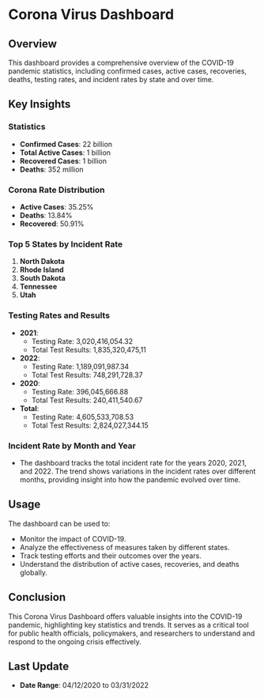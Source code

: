 # Corona Virus Dashboard

## Overview

This dashboard provides a comprehensive overview of the COVID-19 pandemic statistics, including confirmed cases, active cases, recoveries, deaths, testing rates, and incident rates by state and over time.

## Key Insights

### Statistics
- **Confirmed Cases**: 22 billion
- **Total Active Cases**: 1 billion
- **Recovered Cases**: 1 billion
- **Deaths**: 352 million

### Corona Rate Distribution
- **Active Cases**: 35.25%
- **Deaths**: 13.84%
- **Recovered**: 50.91%

### Top 5 States by Incident Rate
1. **North Dakota**
2. **Rhode Island**
3. **South Dakota**
4. **Tennessee**
5. **Utah**

### Testing Rates and Results
- **2021**: 
  - Testing Rate: 3,020,416,054.32
  - Total Test Results: 1,835,320,475,11
- **2022**: 
  - Testing Rate: 1,189,091,987.34
  - Total Test Results: 748,291,728.37
- **2020**: 
  - Testing Rate: 396,045,666.88
  - Total Test Results: 240,411,540.67
- **Total**:
  - Testing Rate: 4,605,533,708.53
  - Total Test Results: 2,824,027,344.15

### Incident Rate by Month and Year
- The dashboard tracks the total incident rate for the years 2020, 2021, and 2022. The trend shows variations in the incident rates over different months, providing insight into how the pandemic evolved over time.

## Usage

The dashboard can be used to:
- Monitor the impact of COVID-19.
- Analyze the effectiveness of measures taken by different states.
- Track testing efforts and their outcomes over the years.
- Understand the distribution of active cases, recoveries, and deaths globally.

## Conclusion

This Corona Virus Dashboard offers valuable insights into the COVID-19 pandemic, highlighting key statistics and trends. It serves as a critical tool for public health officials, policymakers, and researchers to understand and respond to the ongoing crisis effectively.

## Last Update

- **Date Range**: 04/12/2020 to 03/31/2022
